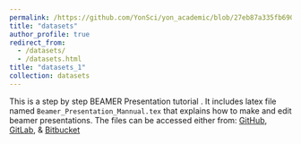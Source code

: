 ```yaml
---
permalink: /https://github.com/YonSci/yon_academic/blob/27eb87a335fb6904eb98b16a8a232261e089096c/_datasets/ 
title: "datasets"
author_profile: true
redirect_from: 
  - /datasets/
  - /datasets.html
title: "datasets_1"
collection: datasets 
---
```

This is a step by step BEAMER Presentation tutorial . It includes latex file named `Beamer_Presentation_Mannual.tex` that  explains how to make and edit  beamer presentations. The files can be accessed either from: [GitHub](https://github.com/YonSci/Beamer-Tutorial), [GitLab](https://gitlab.com/YonSci/Beamer-Tutorial), & 
[Bitbucket](https://bitbucket.org/YonSci/beamer-tutorial)
